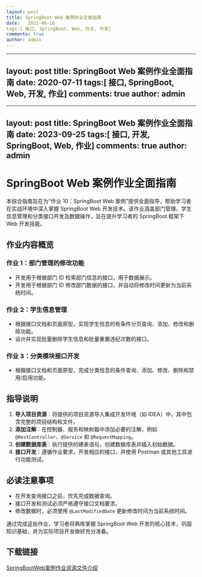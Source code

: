 ```yaml
---
layout: post
title: SpringBoot Web 案例作业全面指南
date:   2022-06-16
tags:[ 接口, SpringBoot, Web, 作业, 开发]
comments: true
author: admin
---
```

---
layout: post
title: SpringBoot Web 案例作业全面指南
date:   2020-07-11
tags:[ 接口, SpringBoot, Web, 开发, 作业]
comments: true
author: admin
---
---
layout: post
title: SpringBoot Web 案例作业全面指南
date:   2023-09-25
tags:[ 接口, 开发, SpringBoot, Web, 作业]
comments: true
author: admin
---
# SpringBoot Web 案例作业全面指南

本综合指南旨在为“作业 10：SpringBoot Web 案例”提供全面指导，帮助学习者在实战环境中深入掌握 SpringBoot Web 开发技术。该作业涵盖部门管理、学生信息管理和分类接口开发及数据操作，旨在提升学习者的 SpringBoot 框架下 Web 开发技能。

## 作业内容概览

### 作业 1：部门管理的修改功能

- 开发用于根据部门 ID 检索部门信息的接口，用于数据展示。
- 开发用于根据部门 ID 修改部门数据的接口，并自动将修改时间更新为当前系统时间。

### 作业 2：学生信息管理

- 根据接口文档和页面原型，实现学生信息的有条件分页查询、添加、修改和删除功能。
- 设计并实现批量删除学生信息和批量重置违纪次数的接口。

### 作业 3：分类模块接口开发

- 根据接口文档和页面原型，完成分类信息的条件查询、添加、修改、删除和禁用/启用功能。

## 指导说明

1. **导入项目资源**：将提供的项目资源导入集成开发环境（如 IDEA）中，其中包含完整的项目结构和文件。
2. **添加注解**：在控制器、服务和映射器中添加必要的注解，例如 `@RestController`、`@Service` 和 `@RequestMapping`。
3. **创建数据库表**：执行提供的建表语句，创建数据库表并插入初始数据。
4. **接口开发**：遵循作业要求，开发相应的接口，并使用 Postman 或其他工具进行功能测试。

## 必读注意事项

- 在开发查询接口之前，优先完成数据查询。
- 接口开发和测试必须严格遵守接口文档要求。
- 修改数据时，必须使用 `@LastModifiedDate` 更新修改时间为当前系统时间。

通过完成这些作业，学习者将熟练掌握 SpringBoot Web 开发的核心技术，巩固知识基础，并为实际项目开发做好充分准备。

## 下载链接

[SpringBootWeb案例作业资源文件介绍](https://pan.quark.cn/s/31207c291914)
